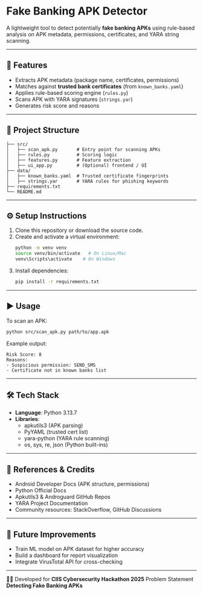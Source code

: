 # Fake Banking APK Detector

A lightweight tool to detect potentially **fake banking APKs** using rule-based analysis on APK metadata,
permissions, certificates, and YARA string scanning.

---

## 🚀 Features
- Extracts APK metadata (package name, certificates, permissions)
- Matches against **trusted bank certificates** (from `known_banks.yaml`)
- Applies rule-based scoring engine (`rules.py`)
- Scans APK with YARA signatures (`strings.yar`)
- Generates risk score and reasons

---

## 📂 Project Structure
```
├── src/
│   ├── scan_apk.py       # Entry point for scanning APKs
│   ├── rules.py          # Scoring logic
│   ├── features.py       # Feature extraction
│   ├── ui_app.py         # (Optional) frontend / UI
├── data/
│   ├── known_banks.yaml  # Trusted certificate fingerprints
│   ├── strings.yar       # YARA rules for phishing keywords
├── requirements.txt
└── README.md
```

---

## ⚙️ Setup Instructions

1. Clone this repository or download the source code.
2. Create and activate a virtual environment:
   ```bash
   python -m venv venv
   source venv/bin/activate   # On Linux/Mac
   venv\Scripts\activate    # On Windows
   ```
3. Install dependencies:
   ```bash
   pip install -r requirements.txt
   ```

---

## ▶️ Usage

To scan an APK:
```bash
python src/scan_apk.py path/to/app.apk
```

Example output:
```
Risk Score: 8
Reasons:
- Suspicious permission: SEND_SMS
- Certificate not in known banks list
```

---

## 🛠️ Tech Stack
- **Language**: Python 3.13.7
- **Libraries**:
  - apkutils3 (APK parsing)
  - PyYAML (trusted cert list)
  - yara-python (YARA rule scanning)
  - os, sys, re, json (Python built-ins)

---

## 📖 References & Credits
- Android Developer Docs (APK structure, permissions)
- Python Official Docs
- Apkutils3 & Androguard GitHub Repos
- YARA Project Documentation
- Community resources: StackOverflow, GitHub Discussions

---

## 🚧 Future Improvements
- Train ML model on APK dataset for higher accuracy
- Build a dashboard for report visualization
- Integrate VirusTotal API for cross-checking

---

👨‍💻 Developed for **CIIS Cybersecurity Hackathon 2025**
Problem Statement **Detecting Fake Banking APKs**
